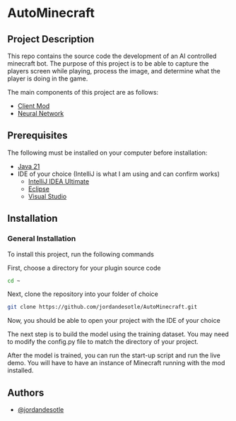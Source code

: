 
# AutoMinecraft

## Project Description
This repo contains the source code the development of an AI controlled minecraft bot. The purpose of this project is to be able to capture the players screen while playing, process the image, and determine what the player is doing in the game.

The main components of this project are as follows:
- [Client Mod](https://github.com/jordandesotle/AutoMinecraft/tree/main/mod_dev)
- [Neural Network](https://github.com/jordandesotle/AutoMinecraft/tree/main/neural_network)


## Prerequisites

The following must be installed on your computer before installation:
- [Java 21](https://www.oracle.com/java/technologies/downloads/)
- IDE of your choice (IntelliJ is what I am using and can confirm works)
    - [IntelliJ IDEA Ultimate](https://www.jetbrains.com/idea/download/?section=windows)
    - [Eclipse](https://www.eclipse.org/downloads/)
    - [Visual Studio](https://visualstudio.microsoft.com/downloads/)

## Installation

### General Installation

To install this project, run the following commands

First, choose a directory for your plugin source code
```bash
cd ~
```
Next, clone the repository into your folder of choice
```bash
git clone https://github.com/jordandesotle/AutoMinecraft.git
```
Now, you should be able to open your project with the IDE of your choice

The next step is to build the model using the training dataset. You may need to modify the config.py file to match the directory of your project.

After the model is trained, you can run the start-up script and run the live demo. You will have to have an instance of Minecraft running with the mod installed.

## Authors

- [@jordandesotle](https://www.github.com/jordandesotle)
